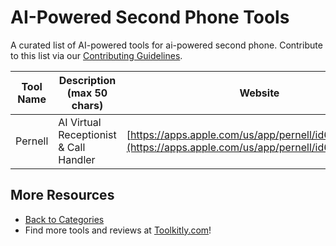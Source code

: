# AI-Powered Second Phone Tools

A curated list of AI-powered tools for ai-powered second phone. Contribute to this list via our [Contributing Guidelines](../CONTRIBUTING.md).

| Tool Name | Description (max 50 chars) | Website |
|-----------|----------------------------|---------|
| Pernell | AI Virtual Receptionist & Call Handler | [https://apps.apple.com/us/app/pernell/id6744261145](https://apps.apple.com/us/app/pernell/id6744261145) |

## More Resources
- [Back to Categories](../README.md)
- Find more tools and reviews at [Toolkitly.com](https://toolkitly.com)!
